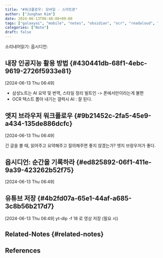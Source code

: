 ```yaml
---
title: "#워크플로우: 모바일 - 스마트폰"
author: ["Junghan Kim"]
date: 2024-06-13T06:48:00+09:00
tags: ["galaxyai", "mobile", "notes", "obsidian", "ocr", "readaloud", "samsungnote", "smartphone", "workflow"]
categories: ["Note"]
draft: false
---
```


소리내어읽기: 옵시디언:


## 내장 인공지능 활용 방법 {#430441db-68f1-4ebc-9619-2726f5933e81}

<span class="timestamp-wrapper"><span class="timestamp">[2024-06-13 Thu 06:49]</span></span>

-   삼성노트는 AI 요약 및 번역, 스타일 정리 빌트인 -&gt; 폰에서만이라는게 불편
-   OCR 텍스트 뽑아 내기는 갤럭시 AI : 잘 된다.


## 엣지 브라우저 워크플로우 {#9b21452c-2fa5-45e9-a434-135de886dcfc}

<span class="timestamp-wrapper"><span class="timestamp">[2024-06-13 Thu 06:49]</span></span>

긴 글을 볼 때, 읽어주고 요약해주고 질의해주면 좋지 않겠는가? 엣지 브랑우저가 좋다.


## 옵시디언: 순간을 기록하라 {#ed825892-06f1-411e-9a39-423262b52f75}

<span class="timestamp-wrapper"><span class="timestamp">[2024-06-13 Thu 06:49]</span></span>


## 유튜브 저장 {#4b2fd07a-65e1-44af-a685-3c8b56b217d7}

<span class="timestamp-wrapper"><span class="timestamp">[2024-06-13 Thu 06:49]</span></span> yt-dlp -f 18 로 영상 저장 (필요 시)


## Related-Notes {#related-notes}

## References

<style>.csl-entry{text-indent: -1.5em; margin-left: 1.5em;}</style><div class="csl-bib-body">
</div>
